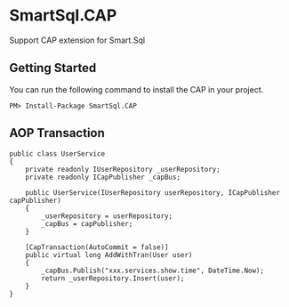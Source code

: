 # SmartSql.CAP

Support CAP extension for Smart.Sql

## Getting Started

You can run the following command to install the CAP in your project.

```
PM> Install-Package SmartSql.CAP
```

## AOP Transaction

```
public class UserService
{
    private readonly IUserRepository _userRepository;
    private readonly ICapPublisher _capBus;

    public UserService(IUserRepository userRepository, ICapPublisher capPublisher)
    {
		_userRepository = userRepository;
        _capBus = capPublisher;
    }
	
    [CapTransaction(AutoCommit = false)]
    public virtual long AddWithTran(User user)
    {
        _capBus.Publish("xxx.services.show.time", DateTime.Now);
        return _userRepository.Insert(user);
    }
}

```
